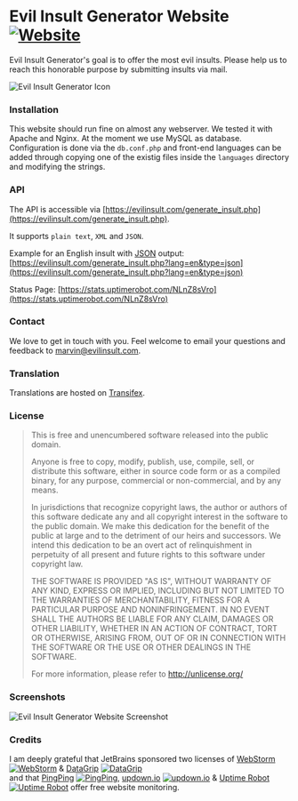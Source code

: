 # Evil Insult Generator Website [![Website](https://img.shields.io/website-up-down-green-red/https/shields.io.svg)](https://evilinsult.com)

Evil Insult Generator's goal is to offer the most evil insults. Please help us to reach this honorable purpose by submitting insults
via mail.

![Evil Insult Generator Icon](https://cloud.githubusercontent.com/assets/22981912/19600664/5521d010-97a6-11e6-9f67-fec931b199d7.png)

### Installation

This website should run fine on almost any webserver. We tested it with Apache and Nginx. At the moment we use MySQL as database.
Configuration is done via the `db.conf.php` and front-end languages can be added through copying one of the existig files inside the `languages` directory and modifying the strings.

### API

The API is accessible via [https://evilinsult.com/generate_insult.php](https://evilinsult.com/generate_insult.php).

It supports `plain text`, `XML` and `JSON`.

Example for an English insult with [JSON](https://www.json.org/) output: [https://evilinsult.com/generate_insult.php?lang=en&type=json](https://evilinsult.com/generate_insult.php?lang=en&type=json)

Status Page: [https://stats.uptimerobot.com/NLnZ8sVro](https://stats.uptimerobot.com/NLnZ8sVro)

### Contact

We love to get in touch with you. Feel welcome to email your questions and feedback to [marvin@evilinsult.com](mailto:marvin@evilinsult.com).

### Translation

Translations are hosted on [Transifex](https://www.transifex.com/evil-insult-generator/).

### License
> This is free and unencumbered software released into the public domain.
> 
> Anyone is free to copy, modify, publish, use, compile, sell, or
> distribute this software, either in source code form or as a compiled
> binary, for any purpose, commercial or non-commercial, and by any
> means.
> 
> In jurisdictions that recognize copyright laws, the author or authors
> of this software dedicate any and all copyright interest in the
> software to the public domain. We make this dedication for the benefit
> of the public at large and to the detriment of our heirs and
> successors. We intend this dedication to be an overt act of
> relinquishment in perpetuity of all present and future rights to this
> software under copyright law.
> 
> THE SOFTWARE IS PROVIDED "AS IS", WITHOUT WARRANTY OF ANY KIND,
> EXPRESS OR IMPLIED, INCLUDING BUT NOT LIMITED TO THE WARRANTIES OF
> MERCHANTABILITY, FITNESS FOR A PARTICULAR PURPOSE AND NONINFRINGEMENT.
> IN NO EVENT SHALL THE AUTHORS BE LIABLE FOR ANY CLAIM, DAMAGES OR
> OTHER LIABILITY, WHETHER IN AN ACTION OF CONTRACT, TORT OR OTHERWISE,
> ARISING FROM, OUT OF OR IN CONNECTION WITH THE SOFTWARE OR THE USE OR
> OTHER DEALINGS IN THE SOFTWARE.
> 
> For more information, please refer to <http://unlicense.org/>

### Screenshots
![Evil Insult Generator Website Screenshot](https://cloud.githubusercontent.com/assets/22981912/19605917/94fb962c-97be-11e6-9265-af1e50b45faf.png)

### Credits

I am deeply grateful that JetBrains sponsored two licenses of [WebStorm](https://www.jetbrains.com/webstorm/) [![WebStorm](https://user-images.githubusercontent.com/19539741/50024737-a1ae1680-ffe3-11e8-9cf7-382f0b896a62.png)](https://www.jetbrains.com/webstorm/) & [DataGrip](https://www.jetbrains.com/datagrip/) [![DataGrip](https://user-images.githubusercontent.com/19539741/50024751-af639c00-ffe3-11e8-85ee-fab77519d5de.png)](https://www.jetbrains.com/datagrip/)   
    and that [PingPing](https://pingping.io/) [![PingPing](https://user-images.githubusercontent.com/19539741/50024864-05384400-ffe4-11e8-83f8-84e04508b0fb.png)](https://pingping.io/), [updown.io](https://updown.io/) [![updown.io](https://user-images.githubusercontent.com/19539741/50024835-f05bb080-ffe3-11e8-9211-c6e609cdabe4.png)](https://updown.io/) & [Uptime Robot](https://uptimerobot.com/) [![Uptime Robot](https://user-images.githubusercontent.com/19539741/50044912-ca3d1b80-008a-11e9-8ff5-5cf13dff889f.png)](https://uptimerobot.com/) offer free website monitoring.

